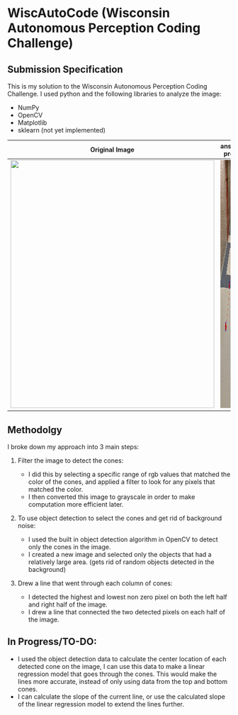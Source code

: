 # WiscAutoCode (Wisconsin Autonomous Perception Coding Challenge)

## Submission Specification
This is my solution to the Wisconsin Autonomous Perception Coding Challenge. I used python and the following libraries to analyze the image:
- NumPy
- OpenCV
- Matplotlib
- sklearn (not yet implemented)




Original Image            |   answer.png produced
:-------------------------:|:-------------------------:
<img src = "https://github.com/WisconsinAutonomous/CodingChallenges/blob/master/perception/red.png" width = "460" height = "560">   |  <img src = "https://github.com/Yasaswi124/WiscAutoCode/blob/main/images/answer.png" width = "460" height = "560"> 


## Methodolgy

I broke down my approach into 3 main steps: 

1) Filter the image to detect the cones:
    - I did this by selecting a specific range of rgb values that matched the color of the cones, and applied a filter to look for any pixels that matched the color.
    - I then converted this image to grayscale in order to make computation more efficient later.
    
2) To use object detection to select the cones and get rid of background noise:
    - I used the built in object detection algorithm in OpenCV to detect only the cones in the image.
    - I created a new image and selected only the objects that had a relatively large area. (gets rid of random objects detected in the background)
    
3) Drew a line that went through each column of cones:
    - I detected the highest and lowest non zero pixel on both the left half and right half of the image.
    - I drew a line that connected the two detected pixels on each half of the image.
    
    
## In Progress/TO-DO:

- I used the object detection data to calculate the center location of each detected cone on the image, I can use this data to make a linear regression model that goes through the cones. This would make the lines more accurate, instead of only using data from the top and bottom cones.
- I can calculate the slope of the current line, or use the calculated slope of the linear regression model to extend the lines further.
    
